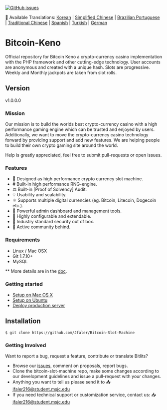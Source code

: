  [![GitHub issues](https://img.shields.io/github/issues/Jfaler/Bitcoin-Slot-Machine.svg)](https://github.com/Jfaler/Bitcoin-Slot-Machine/issues)

:memo: Available Translations: [Korean](https://github.com/Jfaler/bitcoin-slot-machine/tree/master/docs-translations/ko-KR/project/README.md) | [Simplified Chinese](https://github.com/Jfaler/bitcoin-slot-machine/tree/master/docs-translations/zh-CN/project/README.md) | [Brazilian Portuguese](https://github.com/Jfaler/bitcoin-slot-machine/tree/master/docs-translations/pt-BR/project/README.md) | [Traditional Chinese](https://github.com/Jfaler/bitcoin-slot-machine/tree/master/docs-translations/zh-TW/project/README.md) | [Spanish](https://github.com/Jfaler/bitcoin-slot-machine/tree/master/docs-translations/es/project/README.md) | [Turkish](https://github.com/Jfaler/bitcoin-slot-machine/tree/master/docs-translations/tr-TR/project/README.md) | [German](https://github.com/Jfaler/bitcoin-slot-machine/tree/master/docs-translations/de-DE/project/README.md)

# Bitcoin-Keno
Official repository for Bitcoin Keno a crypto-currency casino implementation with the PHP framework and other cutting-edge technology. User accounts are anonymous and created with a unique hash. Slots are progressive. Weekly and Monthly jackpots are taken from slot rolls.

## Version 

v1.0.0.0

### Mission

Our mission is to build the worlds best crypto-currency casino with a high performance gaming engine which can be trusted and enjoyed by users. Additionally, we want to move the crypto-currency casino technology forward by providing support and add new features. We are helping people to build their own crypto gaming site around the world.

Help is greatly appreciated, feel free to submit pull-requests or open issues.

### Features

* 🎰 Designed as high performance crypto currency slot machine.
* #️ Built-in high performance RNG-engine.
* ⚖️ Built-in [Proof of Solvency] Audit.
* 💡 Usability and scalability.
* ⚛️ Supports multiple digital currencies (eg. Bitcoin, Litecoin, Dogecoin etc.).
* 📖 Powerful admin dashboard and management tools.
* 🔧 Highly configurable and extendable.
* 🔐 Industry standard security out of box.
* 💬 Active community behind.

### Requirements

* Linux / Mac OSX
* Git 1.7.10+
* MySQL

** More details are in the [doc](doc).

### Getting started

* [Setup on Mac OS X](doc/setup-local-osx.md)
* [Setup on Ubuntu](doc/setup-local-ubuntu.md)
* [Deploy production server](doc/deploy-production-server.md)

## Installation
`
$ git clone https://github.com/Jfaler/Bitcoin-Slot-Machine
`

### Getting Involved

Want to report a bug, request a feature, contribute or translate Bitlits?

* Browse our [issues](https://github.com/Jfaler/bitcoin-slot-machine/issues), comment on proposals, report bugs.
* Clone the bitcoin-slot-machine repo, make some changes according to our development guidelines and issue a pull-request with your changes.
* Anything you want to tell us please send it to 📥 [jfaler216@student.msjc.edu](mailto:jfaler216@student.msjc.edu)
* If you need technical support or customization service, contact us: 📥 [jfaler216@student.msjc.edu](mailto:jfaler216@student.msjc.edu)
